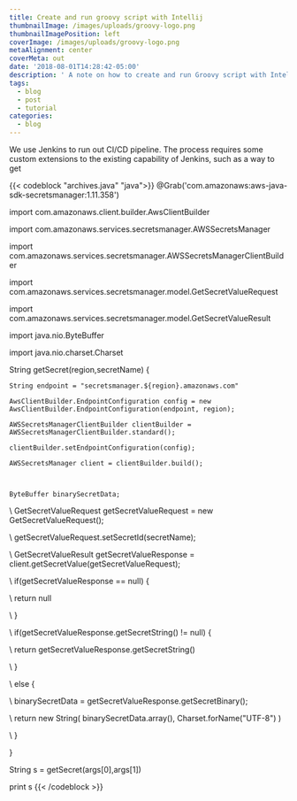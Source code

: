 ```yaml
---
title: Create and run groovy script with Intellij
thumbnailImage: /images/uploads/groovy-logo.png
thumbnailImagePosition: left
coverImage: /images/uploads/groovy-logo.png
metaAlignment: center
coverMeta: out
date: '2018-08-01T14:28:42-05:00'
description: ' A note on how to create and run Groovy script with Intellij'
tags:
  - blog
  - post
  - tutorial
categories:
  - blog
---
```

We use Jenkins to run out CI/CD pipeline. The process requires some custom extensions to the existing capability of Jenkins, such as a way to get

{{< codeblock "archives.java" "java">}}
@Grab('com.amazonaws:aws-java-sdk-secretsmanager:1.11.358')

import com.amazonaws.client.builder.AwsClientBuilder

import com.amazonaws.services.secretsmanager.AWSSecretsManager

import com.amazonaws.services.secretsmanager.AWSSecretsManagerClientBuilder

import com.amazonaws.services.secretsmanager.model.GetSecretValueRequest

import com.amazonaws.services.secretsmanager.model.GetSecretValueResult

import java.nio.ByteBuffer

import java.nio.charset.Charset

String getSecret(region,secretName) {

    String endpoint = "secretsmanager.${region}.amazonaws.com"

    AwsClientBuilder.EndpointConfiguration config = new AwsClientBuilder.EndpointConfiguration(endpoint, region);

    AWSSecretsManagerClientBuilder clientBuilder = AWSSecretsManagerClientBuilder.standard();

    clientBuilder.setEndpointConfiguration(config);

    AWSSecretsManager client = clientBuilder.build();



    ByteBuffer binarySecretData;

\    GetSecretValueRequest getSecretValueRequest = new GetSecretValueRequest();

\    getSecretValueRequest.setSecretId(secretName);

\    GetSecretValueResult getSecretValueResponse = client.getSecretValue(getSecretValueRequest);

\    if(getSecretValueResponse == null) {

\    return null

\    }



\    if(getSecretValueResponse.getSecretString() != null) {

\    return getSecretValueResponse.getSecretString()

\    }

\    else {

\    binarySecretData = getSecretValueResponse.getSecretBinary();

\    return new String( binarySecretData.array(), Charset.forName("UTF-8") )

\    }

}

String s = getSecret(args\[0],args\[1])

print s
{{< /codeblock >}}
